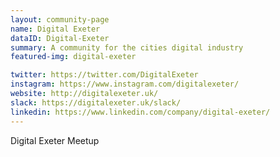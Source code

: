 ```yaml
---
layout: community-page
name: Digital Exeter
dataID: Digital-Exeter
summary: A community for the cities digital industry
featured-img: digital-exeter

twitter: https://twitter.com/DigitalExeter
instagram: https://www.instagram.com/digitalexeter/
website: http://digitalexeter.uk/
slack: https://digitalexeter.uk/slack/
linkedin: https://www.linkedin.com/company/digital-exeter/
---
```

Digital Exeter Meetup
